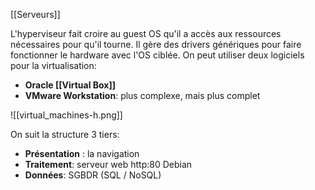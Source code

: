 [[Serveurs]]

L'hyperviseur fait croire au guest OS qu'il a accès aux ressources nécessaires pour qu'il tourne. Il gère des drivers génériques pour faire fonctionner le hardware avec l'OS ciblée.
On peut utiliser deux logiciels pour la virtualisation:
- **Oracle [[Virtual Box]]**
- **VMware Workstation**: plus complexe, mais plus complet
  
![[virtual_machines-h.png]]


On suit la structure 3 tiers:
- **Présentation** : la navigation
- **Traitement**: serveur web http:80 Debian
- **Données**: SGBDR (SQL / NoSQL)

